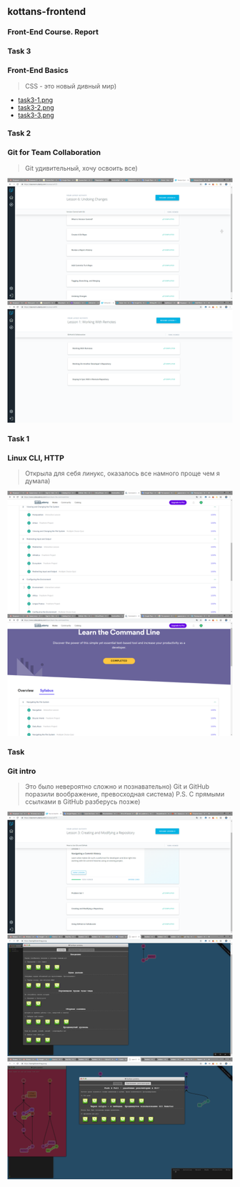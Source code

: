 ## kottans-frontend
### Front-End Course. Report

### Task 3
### Front-End Basics

> CSS - это новый дивный мир)

* [task3-1.png](/Git_intro/task3-1.png)
* [task3-2.png](/Git_intro/task3-2.png) 
* [task3-3.png](/Git_intro/task3-3.png)

### Task 2
### Git for Team Collaboration

> Git удивительный, хочу освоить все)

![ScreenShot](Task_Git_Collaboration/task2-1.png) 
![ScreenShot](Task_Git_Collaboration/task2-2.png) 

### Task 1
### Linux CLI, HTTP

> Открыла для себя линукс, оказалось все намного проще чем я думала)

![ScreenShot](https://github.com/Murenka/kottans-frontend/blob/master/Linux_CLI_and_Networking/task1-2.png) 
![ScreenShot](https://github.com/Murenka/kottans-frontend/blob/master/Linux_CLI_and_Networking/task1-1.png) 

### Task 
### Git intro

> Это было невероятно сложно и познавательно) Git и GitHub поразили воображение, превосходная система)
> P.S. С прямыми ссылками в GitHub разберусь позже)

![ScreenShot](https://github.com/Murenka/kottans-frontend/blob/master/Git_intro/task0-1.png) 
![ScreenShot](https://github.com/Murenka/kottans-frontend/blob/master/Git_intro/task0-2.png)
![ScreenShot](https://github.com/Murenka/kottans-frontend/blob/master/Git_intro/task0-3.png) 

